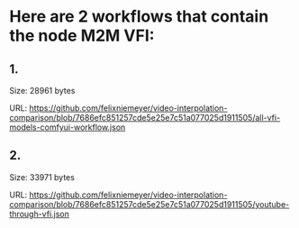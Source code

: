 # Here are 2 workflows that contain the node M2M VFI:

## 1. 

Size: 28961 bytes

URL: https://github.com/felixniemeyer/video-interpolation-comparison/blob/7686efc851257cde5e25e7c51a077025d1911505/all-vfi-models-comfyui-workflow.json

## 2. 

Size: 33971 bytes

URL: https://github.com/felixniemeyer/video-interpolation-comparison/blob/7686efc851257cde5e25e7c51a077025d1911505/youtube-through-vfi.json

